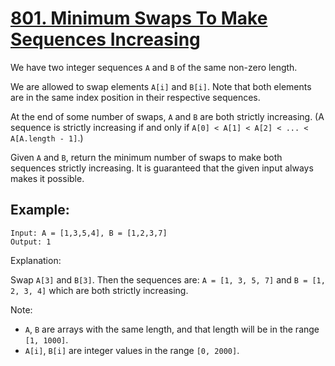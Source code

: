 [801. Minimum Swaps To Make Sequences Increasing](https://leetcode.com/problems/minimum-swaps-to-make-sequences-increasing/)
=================================================

We have two integer sequences `A` and `B` of the same non-zero length.

We are allowed to swap elements `A[i]` and `B[i]`.  Note that both elements
are in the same index position in their respective sequences.

At the end of some number of swaps, `A` and `B` are both strictly increasing.
(A sequence is strictly increasing if and only if `A[0] < A[1] < A[2] < ... < A[A.length - 1]`.)

Given `A` and `B`, return the minimum number of swaps to make both sequences
strictly increasing. It is guaranteed that the given input always makes it possible.

Example:
--------
```
Input: A = [1,3,5,4], B = [1,2,3,7]
Output: 1
```

Explanation:

Swap `A[3]` and `B[3]`. Then the sequences are:
`A = [1, 3, 5, 7]` and `B = [1, 2, 3, 4]` which are
both strictly increasing.

Note:

 - `A`, `B` are arrays with the same length, and that length
   will be in the range `[1, 1000]`.
 - `A[i]`, `B[i]` are integer values in the range `[0, 2000]`.
